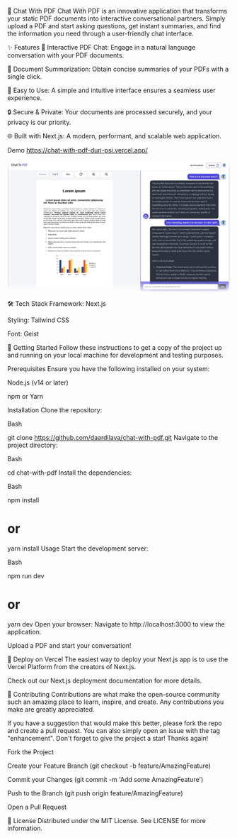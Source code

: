 📄 Chat With PDF
Chat With PDF is an innovative application that transforms your static PDF documents into interactive conversational partners. Simply upload a PDF and start asking questions, get instant summaries, and find the information you need through a user-friendly chat interface.

✨ Features
🤖 Interactive PDF Chat: Engage in a natural language conversation with your PDF documents.

📝 Document Summarization: Obtain concise summaries of your PDFs with a single click.

🚀 Easy to Use: A simple and intuitive interface ensures a seamless user experience.

🔒 Secure & Private: Your documents are processed securely, and your privacy is our priority.

🌐 Built with Next.js: A modern, performant, and scalable web application.

Demo
https://chat-with-pdf-dun-psi.vercel.app/

![Chat with PDF main chat](image.png)

🛠️ Tech Stack
Framework: Next.js

Styling: Tailwind CSS

Font: Geist

🚀 Getting Started
Follow these instructions to get a copy of the project up and running on your local machine for development and testing purposes.

Prerequisites
Ensure you have the following installed on your system:

Node.js (v14 or later)

npm or Yarn

Installation
Clone the repository:

Bash

git clone https://github.com/daardilava/chat-with-pdf.git
Navigate to the project directory:

Bash

cd chat-with-pdf
Install the dependencies:

Bash

npm install
# or
yarn install
Usage
Start the development server:

Bash

npm run dev
# or
yarn dev
Open your browser:
Navigate to http://localhost:3000 to view the application.

Upload a PDF and start your conversation!

🚢 Deploy on Vercel
The easiest way to deploy your Next.js app is to use the Vercel Platform from the creators of Next.js.

Check out our Next.js deployment documentation for more details.

🤝 Contributing
Contributions are what make the open-source community such an amazing place to learn, inspire, and create. Any contributions you make are greatly appreciated.

If you have a suggestion that would make this better, please fork the repo and create a pull request. You can also simply open an issue with the tag "enhancement". Don't forget to give the project a star! Thanks again!

Fork the Project

Create your Feature Branch (git checkout -b feature/AmazingFeature)

Commit your Changes (git commit -m 'Add some AmazingFeature')

Push to the Branch (git push origin feature/AmazingFeature)

Open a Pull Request

📜 License
Distributed under the MIT License. See LICENSE for more information.